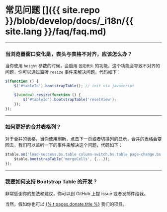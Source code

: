 # 常见问题 []({{ site.repo }}/blob/develop/docs/_i18n/{{ site.lang }}/faq/faq.md)

---

### 当浏览器窗口变化是，表头与表格不对齐，应该怎么办？

当你使用 `height` 参数的时候，会启用 `固定表头` 的功能，这个功能会导致不对齐的问题，你可以通过监听 `resize` 事件来解决问题，代码如下：

```js
$(function () {
    $('#tableId').bootstrapTable(); // init via javascript

    $(window).resize(function () {
        $('#tableId').bootstrapTable('resetView');
    });
});
```

---

### 如何更好的合并表格列？

对于合并的表格，当你使用刷新，点击下一页或者切换列的显示，合并的表格会变回去，我们可以监听一下的事件来解决这个问题，代码如下：

```js
$table.on('load-success.bs.table column-switch.bs.table page-change.bs.table search.bs.table', function () {
    $table.bootstrapTable('mergeCells', {...});
});
```

---

### 我要如何支持 Bootstrap Table 的开发？

非常感谢你的想法和建议，你可以到 GitHub 上提 issue 或者发邮件给我。

当然，假如你也可以 <a href="donate">{% t pages.donate.title %}</a> 我们的项目。